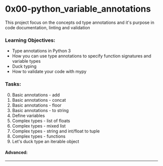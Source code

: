 # 0x00-python_variable_annotations
This project focus on the concepts od type annotations and it's purpose in code documentation, linting and validation

### Learning Objectives:
- Type annotations in Python 3
- How you can use type annotations to specify function signatures and variable types
- Duck typing
- How to validate your code with mypy

### Tasks:
0. Basic annotations - add
1. Basic annotations - concat
2. Basic annotations - floor
3. Basic annotations - to string
4. Define variables
5. Complex types - list of floats
6. Complex types - mixed list
7. Complex types - string and int/float to tuple
8. Complex types - functions
9. Let's duck type an iterable object
#### Advanced:

---
